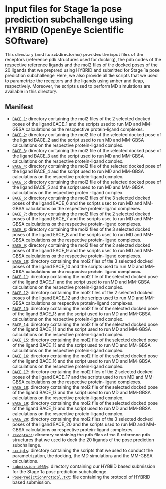 # Input files for Stage 1a pose prediction subchallenge using HYBRID (OpenEye Scientific SOftware)

This directory (and its subdirectories) provides the input files of the receptors (reference pdb structures used for docking), the pdb codes of the respective reference ligands and the mol2 files of the docked poses of the 20 ligands that we prepared using HYBRID and submitted for Stage 1a pose prediction subchallenge. Here, we also provide all the scripts that we used to parametrize the receptors and the ligands using amber and tleap, respectively. Moreover, the scripts used to perform MD simulations are available in this directory.

## Manifest

- [`BACE_1`](BACE_1): directory containing the mol2 files of the 2 selected docked poses of the ligand BACE_1 and the scripts used to run MD and MM-GBSA calculations on the rescpective protein-ligand complexes.
- [`BACE_2`](BACE_2): directory containing the mol2 file of the selected docked pose of the ligand BACE_2 and the script used to run MD and MM-GBSA calculations on the respective protein-ligand complex.
- [`BACE_3`](BACE_3): directory containing the mol2 file of the selected docked pose of the ligand BACE_3 and the script used to run MD and MM-GBSA calculations on the respective protein-ligand complex.
- [`BACE_4`](BACE_4): directory containing the mol2 file of the selected docked pose of the ligand BACE_4 and the script used to run MD and MM-GBSA calculations on the respective protein-ligand complex.
- [`BACE_5`](BACE_5): directory containing the mol2 file of the selected docked pose of the ligand BACE_5 and the script used to run MD and MM-GBSA calculations on the respective proten -ligand complex.
- [`BACE_6`](BACE_6): directory containing the mol2 files of the 3 selected docked poses of the ligand BACE_6 and the scripts used to run MD and MM-GBSA calculations on the respective protein-ligand complexes.
- [`BACE_7`](BACE_7): directory containing the mol2 files of the 2 selected docked poses of the ligand BACE_7 and the scripts used to run MD and MM-GBSA calculations on the respective protein-ligand complexes.
- [`BACE_8`](BACE_8): directory containing the mol2 files of the 3 selected docked poses of the ligand BACE_8 and the scripts used to run MD and MM-GBSA calculations on the respective protein-ligand complexes.
- [`BACE_9`](BACE_9): directory containing the mol2 files of the 2 selected docked poses of the ligand BACE_9 and the scripts used to run MD and MM-GBSA calculations on the respective protein-ligand complexes.
- [`BACE_10`](BACE_10): directory containing the mol2 files of the 3 selected docked poses of the ligand BACE_10 and the scripts used to run MD and MM-GBSA calculations on the respective protein-ligand complexes.
- [`BACE_11`](BACE_11): directory containing the mol2 file of the selected docked pose of the ligand BACE_11 and the script used to run MD and MM-GBSA calculations on the respective protein-ligand complex.
- [`BACE_12`](BACE_12): directory containing the mol2 files of the 2 selected docked poses of the ligand BACE_12 and the scripts used to run MD and MM-GBSA calculations on respective protein-ligand complexes.
- [`BACE_13`](BACE_13): directory containing the mol2 file of the selected docked pose of the ligand BACE_13 and the script used to run MD and MM-GBSA calculations on the respective protein-ligand complex.
- [`BACE_14`](BACE_14): directory containing the mol2 file of the selected docked pose of the ligand BACE_14 and the script used to run MD and MM-GBSA calculations on the respective protein-ligand complex.
- [`BACE_15`](BACE_15): directory containing the mol2 file of the selected docked pose of the ligand BACE_15 and the script used to run MD and MM-GBSA calculations on the respective protein-ligand complex.
- [`BACE_16`](BACE_16): directory containing the mol2 file of the selected docked pose of the ligand BACE_16 and the script used to run MD and MM-GBSA calculations on the respective protein-ligand complex.
- [`BACE_17`](BACE_17): directory containing the mol2 files of the 2 selected docked poses of the ligand BACE_17 and the scripts used to run MD and MM-GBSA calculations on the respective protein-ligand complexes.
- [`BACE_18`](BACE_18): directory containing the mol2 file of the selected docked pose of the ligand BACE_18 and the script used to run MD and MM-GBSA calculations on the respective protein-ligand complex.
- [`BACE_19`](BACE_19): directory containing the mol2 file of the selected docked pose of the ligand BACE_19 and the script used to run MD and MM-GBSA calculations on the respective protein-ligand complex.
- [`BACE_20`](BACE_20): directory containing the mol2 files of the 3 selected docked poses of the ligand BACE_20 and the scripts used to run MD and MM-GBSA calculations on respective protein-ligand complexes.
- [`receptors`](receptors): directory containing the pdb files of the 8 reference pdb structures that we used to dock the 20 ligands of the pose prediction subchallenge.
- [`scripts`](scripts): directory containing the scripts that we used to conduct the parametrization, the docking, the MD simulations and the MM-GBSA calculations.
- [`submission-i065y`](submission-i065y): directory containing our HYBRID based submission for the Stage 1a pose prediction subchallenge.
- [`PosePredictionProtocol.txt`](PosePredictionProtocol.txt): file containing the protocol of HYBRID based submission.
